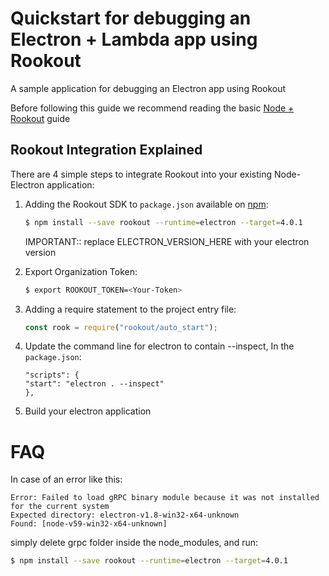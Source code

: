 # Quickstart for debugging an Electron + Lambda app using Rookout

A sample application for debugging an Electron app using Rookout

Before following this guide we recommend reading the basic [Node + Rookout] guide

## Rookout Integration Explained

There are 4 simple steps to integrate Rookout into your existing Node-Electron application:

1. Adding the Rookout SDK to `package.json` available on [npm]:
    ```bash
    $ npm install --save rookout --runtime=electron --target=4.0.1
    ```
	IMPORTANT:: replace ELECTRON_VERSION_HERE with your electron version

2. Export Organization Token:
    ```bash
	$ export ROOKOUT_TOKEN=<Your-Token>
    ```

3. Adding a require statement to the project entry file:
    ```js
    const rook = require("rookout/auto_start");
    ```

4. Update the command line for electron to contain --inspect, In the `package.json`:
	```
	"scripts": {
    "start": "electron . --inspect" 
	},
	```
	
5. Build your electron application


FAQ
====
In case of an error like this:
```
Error: Failed to load gRPC binary module because it was not installed for the current system
Expected directory: electron-v1.8-win32-x64-unknown
Found: [node-v59-win32-x64-unknown]
```

simply delete grpc folder inside the node_modules, and run:

```bash
$ npm install --save rookout --runtime=electron --target=4.0.1
```

[Node + Rookout]: https://docs.rookout.com/docs/sdk-setup.html
[npm]: https://www.npmjs.com/package/rookout
